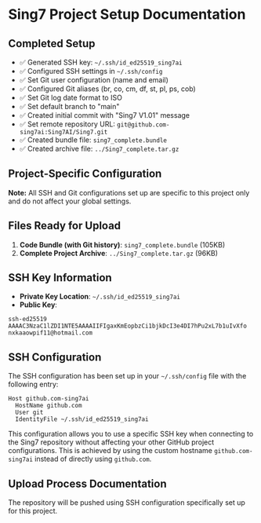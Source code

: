 # Sing7 Project Setup Documentation

## Completed Setup
- ✅ Generated SSH key: `~/.ssh/id_ed25519_sing7ai`
- ✅ Configured SSH settings in `~/.ssh/config`
- ✅ Set Git user configuration (name and email)
- ✅ Configured Git aliases (br, co, cm, df, st, pl, ps, cob)
- ✅ Set Git log date format to ISO
- ✅ Set default branch to "main"
- ✅ Created initial commit with "Sing7 V1.01" message
- ✅ Set remote repository URL: `git@github.com-sing7ai:Sing7AI/Sing7.git`
- ✅ Created bundle file: `sing7_complete.bundle`
- ✅ Created archive file: `../Sing7_complete.tar.gz`

## Project-Specific Configuration
**Note:** All SSH and Git configurations set up are specific to this project only and do not affect your global settings.

## Files Ready for Upload
1. **Code Bundle (with Git history)**: `sing7_complete.bundle` (105KB)
2. **Complete Project Archive**: `../Sing7_complete.tar.gz` (96KB)

## SSH Key Information
- **Private Key Location**: `~/.ssh/id_ed25519_sing7ai`
- **Public Key**:
```
ssh-ed25519 AAAAC3NzaC1lZDI1NTE5AAAAIIFIgaxKmEopbzCi1bjkDcI3e4DI7hPu2xL7b1uIvXfo nxkaaowpif11@hotmail.com
```

## SSH Configuration
The SSH configuration has been set up in your `~/.ssh/config` file with the following entry:

```
Host github.com-sing7ai
  HostName github.com
  User git
  IdentityFile ~/.ssh/id_ed25519_sing7ai
```

This configuration allows you to use a specific SSH key when connecting to the Sing7 repository without affecting your other GitHub project configurations. This is achieved by using the custom hostname `github.com-sing7ai` instead of directly using `github.com`.

## Upload Process Documentation
The repository will be pushed using SSH configuration specifically set up for this project. 